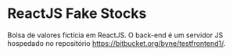 # ReactJS Fake Stocks 

Bolsa de valores fictícia em ReactJS.
O back-end é um servidor JS hospedado no repositório https://bitbucket.org/byne/testfrontend1/. 
 